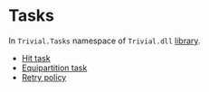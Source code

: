 # Tasks

In `Trivial.Tasks` namespace of `Trivial.dll` [library](../).

- [Hit task](./hittask)
- [Equipartition task](./equipartition)
- [Retry policy](./retry)
